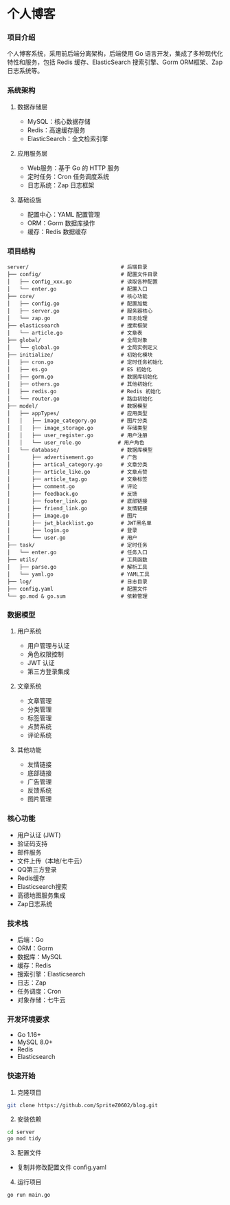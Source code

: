 # 个人博客

### 项目介绍

个人博客系统，采用前后端分离架构，后端使用 Go 语言开发，集成了多种现代化特性和服务，包括 Redis 缓存、ElasticSearch 搜索引擎、Gorm ORM框架、Zap 日志系统等。

### 系统架构

1. 数据存储层
   - MySQL：核心数据存储
   - Redis：高速缓存服务
   - ElasticSearch：全文检索引擎
   
2. 应用服务层
   - Web服务：基于 Go 的 HTTP 服务
   - 定时任务：Cron 任务调度系统
   - 日志系统：Zap 日志框架

3. 基础设施
   - 配置中心：YAML 配置管理
   - ORM：Gorm 数据库操作
   - 缓存：Redis 数据缓存

### 项目结构

```
server/                              # 后端目录
├── config/                          # 配置文件目录
│   ├── config_xxx.go                # 读取各种配置
│   └── enter.go                     # 配置入口
├── core/                            # 核心功能
│   ├── config.go                    # 配置加载
│   ├── server.go                    # 服务器核心
│   └── zap.go                       # 日志处理
├── elasticsearch                    # 搜索框架
│   └── article.go                   # 文章表
├── global/                          # 全局对象
│   └── global.go                    # 全局实例定义
├── initialize/                      # 初始化模块
│   ├── cron.go                      # 定时任务初始化
│   ├── es.go                        # ES 初始化
│   ├── gorm.go                      # 数据库初始化
│   ├── others.go                    # 其他初始化
│   ├── redis.go                     # Redis 初始化
│   └── router.go                    # 路由初始化
├── model/                           # 数据模型
│   ├── appTypes/                    # 应用类型
│   │   ├── image_category.go        # 图片分类
│   │   ├── image_storage.go         # 存储类型
│   │   ├── user_register.go         # 用户注册
│   │   └── user_role.go            # 用户角色
│   └── database/                    # 数据库模型
│       ├── advertisement.go         # 广告
│       ├── artical_category.go      # 文章分类
│       ├── article_like.go          # 文章点赞
│       ├── article_tag.go           # 文章标签
│       ├── comment.go               # 评论
│       ├── feedback.go              # 反馈
│       ├── footer_link.go           # 底部链接
│       ├── friend_link.go           # 友情链接
│       ├── image.go                 # 图片
│       ├── jwt_blacklist.go         # JWT黑名单
│       ├── login.go                 # 登录
│       └── user.go                  # 用户
├── task/                            # 定时任务
│   └── enter.go                     # 任务入口
├── utils/                           # 工具函数
│   ├── parse.go                     # 解析工具
│   └── yaml.go                      # YAML工具
├── log/                             # 日志目录
├── config.yaml                      # 配置文件
└── go.mod & go.sum                  # 依赖管理
```

### 数据模型

1. 用户系统
   - 用户管理与认证
   - 角色权限控制
   - JWT 认证
   - 第三方登录集成

2. 文章系统
   - 文章管理
   - 分类管理
   - 标签管理
   - 点赞系统
   - 评论系统

3. 其他功能
   - 友情链接
   - 底部链接
   - 广告管理
   - 反馈系统
   - 图片管理

### 核心功能

- 用户认证 (JWT)
- 验证码支持
- 邮件服务
- 文件上传（本地/七牛云）
- QQ第三方登录
- Redis缓存
- Elasticsearch搜索
- 高德地图服务集成
- Zap日志系统

### 技术栈

- 后端：Go
- ORM：Gorm
- 数据库：MySQL
- 缓存：Redis
- 搜索引擎：Elasticsearch
- 日志：Zap
- 任务调度：Cron
- 对象存储：七牛云

### 开发环境要求

- Go 1.16+
- MySQL 8.0+
- Redis
- Elasticsearch

### 快速开始

1. 克隆项目
```bash
git clone https://github.com/SpriteZ0602/blog.git
```

2. 安装依赖
```bash
cd server
go mod tidy
```

3. 配置文件
- 复制并修改配置文件 config.yaml

4. 运行项目
```bash
go run main.go
```
